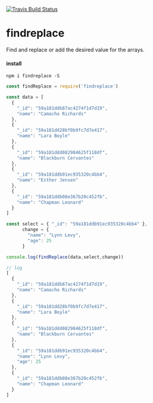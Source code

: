 [![Travis Build
Status](https://img.shields.io/travis/indatawetrust/findreplace.svg)](https://travis-ci.org/indatawetrust/findreplace)

# findreplace
Find and replace or add the desired value for the arrays.

#### install

```
npm i findreplace -S
```

```js
const findReplace = require('findreplace')

const data = [
  {
    "_id": "59a181ddb87ac4274f1d7d19",
    "name": "Camacho Richards"
  },
  {
    "_id": "59a181dd28bf0b9fc7d7e417",
    "name": "Lara Boyle"
  },
  {
    "_id": "59a181ddd082984625f118df",
    "name": "Blackburn Cervantes"
  },
  {
    "_id": "59a181ddb91ec935320c4bb4",
    "name": "Esther Jensen"
  },
  {
    "_id": "59a181ddb08e367b20c452fb",
    "name": "Chapman Leonard"
  }
]

const select = { "_id": "59a181ddb91ec935320c4bb4" },
      change = {
        "name": "Lynn Levy",
        "age": 25
      }

console.log(findReplace(data,select,change))

// log
[
  {
    "_id": "59a181ddb87ac4274f1d7d19",
    "name": "Camacho Richards"
  },
  {
    "_id": "59a181dd28bf0b9fc7d7e417",
    "name": "Lara Boyle"
  },
  {
    "_id": "59a181ddd082984625f118df",
    "name": "Blackburn Cervantes"
  },
  {
    "_id": "59a181ddb91ec935320c4bb4",
    "name": "Lynn Levy",
    "age": 25
  },
  {
    "_id": "59a181ddb08e367b20c452fb",
    "name": "Chapman Leonard"
  }
]
```
